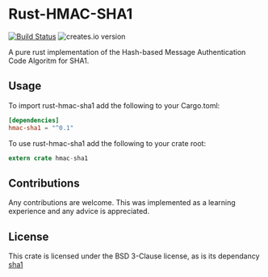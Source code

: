 # Rust-HMAC-SHA1

[![Build Status](https://travis-ci.org/pantsman0/rust-hmac-sha1.png?branch=master)](https://github.com/pantsman0/rust-hmac-sha1)
![creates.io version](https://img.shields.io/crates/v/hmac-sha1.svg)

A pure rust implementation of the Hash-based Message Authentication Code Algoritm for SHA1.

## Usage

To import rust-hmac-sha1 add the following to your Cargo.toml:
```toml
[dependencies]
hmac-sha1 = "^0.1"
```

To use rust-hmac-sha1 add the following to your crate root:
```rust
extern crate hmac-sha1
```
## Contributions

Any contributions are welcome. This was implemented as a learning experience and any advice is appreciated.

## License

This crate is licensed under the BSD 3-Clause license, as is its dependancy [sha1](https://github.com/mitsuhiko/rust-sha1)
